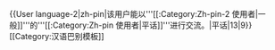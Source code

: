 {{User language-2|zh-pin|该用户能以'''[[:Category:Zh-pin-2 使用者|一般]]'''的'''[[:Category:Zh-pin 使用者|平话]]'''进行交流。|平话|13|9}}<noinclude>[[Category:汉语巴别模板]]</noinclude>